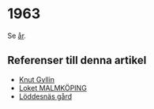 # 1963

Se [år](år.md).

## Referenser till denna artikel

* [Knut Gyllin](Knut%20Gyllin.md)
* [Loket MALMKÖPING](Loket%20MALMKÖPING.md)
* [Löddesnäs gård](Löddesnäs%20gård.md)
